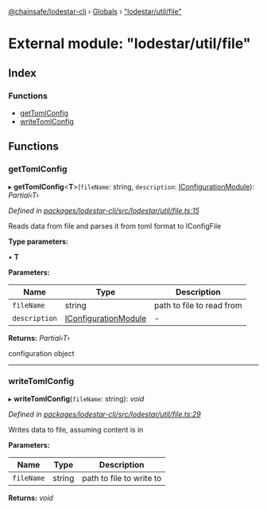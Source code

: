 [@chainsafe/lodestar-cli](../README.md) › [Globals](../globals.md) › ["lodestar/util/file"](_lodestar_util_file_.md)

# External module: "lodestar/util/file"

## Index

### Functions

* [getTomlConfig](_lodestar_util_file_.md#gettomlconfig)
* [writeTomlConfig](_lodestar_util_file_.md#writetomlconfig)

## Functions

###  getTomlConfig

▸ **getTomlConfig**<**T**>(`fileName`: string, `description`: [IConfigurationModule](../interfaces/_lodestar_util_config_.iconfigurationmodule.md)): *Partial‹T›*

*Defined in [packages/lodestar-cli/src/lodestar/util/file.ts:15](https://github.com/ChainSafe/lodestar/blob/14ce11e45/packages/lodestar-cli/src/lodestar/util/file.ts#L15)*

Reads data from file and parses it from toml format to IConfigFile

**Type parameters:**

▪ **T**

**Parameters:**

Name | Type | Description |
------ | ------ | ------ |
`fileName` | string | path to file to read from |
`description` | [IConfigurationModule](../interfaces/_lodestar_util_config_.iconfigurationmodule.md) | - |

**Returns:** *Partial‹T›*

configuration object

___

###  writeTomlConfig

▸ **writeTomlConfig**(`fileName`: string): *void*

*Defined in [packages/lodestar-cli/src/lodestar/util/file.ts:29](https://github.com/ChainSafe/lodestar/blob/14ce11e45/packages/lodestar-cli/src/lodestar/util/file.ts#L29)*

Writes data to file, assuming content is in

**Parameters:**

Name | Type | Description |
------ | ------ | ------ |
`fileName` | string | path to file to write to |

**Returns:** *void*
